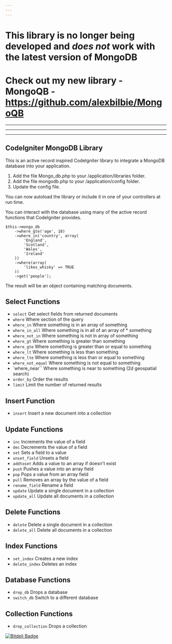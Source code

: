 ```yaml
---
---
---
```


# This library is no longer being developed and *does not* work with the latest version of MongoDB

# Check out my new library - MongoQB - https://github.com/alexbilbie/MongoQB

---
---
---

## CodeIgniter MongoDB Library

This is an active record inspired CodeIgniter library to integrate a MongoDB database into your application.

1. Add the file Mongo_db.php to your /application/libraries folder.
2. Add the file mongodb.php to your /application/config folder.
3. Update the config file.

You can now autoload the library or include it in one of your controllers at run time.

You can interact with the database using many of the active record functions that CodeIgniter provides.

	$this->mongo_db
		->where_gte('age', 18)
		->where_in('country', array(
			'England',
			'Scotland',
			'Wales',
			'Ireland'
		))
		->where(array(
			'likes_whisky' => TRUE
		))
		->get('people');
	
The result will be an object containing matching documents.

## Select Functions

* `select`					Get select fields from returned documents
* `where`						Where section of the query
* `where_in`					Where something is in an array of something
* `where_in_all`			Where something is in all of an array of * something
* `where_not_in`			Where something is not in array of something
* `where_gt`					Where something is greater than something
* `where_gte`				Where something is greater than or equal to something
* `where_lt`					Where something is less than something
* `where_lte`				Where something is less than or equal to something
* `where_not_equal`		Where something is not equal to something
* `where_near``				Where something is near to something (2d geospatial search)
* `order_by`					Order the results
* `limit`						Limit the number of returned results

## Insert Function

* `insert`					Insert a new document into a collection

## Update Functions

* `inc`						Increments the value of a field
* `dec`						Decrements the value of a field
* `set`						Sets a field to a value
* `unset_field`				Unsets a field
* `addtoset`					Adds a value to an array if doesn't exist
* `push`						Pushes a value into an array field
* `pop`						Pops a value from an array field
* `pull`						Removes an array by the value of a field
* `rename_field`			Rename a field
* `update`					Update a single document in a collection
* `update_all`				Update all documents in a collection

## Delete Functions

* `delete`					Delete a single document in a collection
* `delete_all`				Delete all documents in a collection

## Index Functions

* `set_index`				Creates a new index
* `delete_index`			Deletes an index

## Database Functions

* `drop_db`					Drops a database
* `switch_db`				Switch to a different database

## Collection Functions

* `drop_collection`		Drops a collection


[![Bitdeli Badge](https://d2weczhvl823v0.cloudfront.net/orveg/codeigniter-mongodb-library/trend.png)](https://bitdeli.com/free "Bitdeli Badge")

